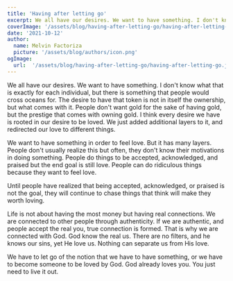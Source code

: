 ```yaml
---
title: 'Having after letting go'
excerpt: We all have our desires. We want to have something. I don't know what that is exactly for each individual, but there is something that people would cross oceans for.
coverImage: '/assets/blog/having-after-letting-go/having-after-letting-go.jpg'
date: '2021-10-12'
author:
  name: Melvin Factoriza
  picture: '/assets/blog/authors/icon.png'
ogImage:
  url:  '/assets/blog/having-after-letting-go/having-after-letting-go.jpg'
---
```

We all have our desires. We want to have something. I don't know what that is exactly for each individual, but there is something that people would cross oceans for. The desire to have that token is not in itself the ownership, but what comes with it. People don't want gold for the sake of having gold, but the prestige that comes with owning gold. I think every desire we have is rooted in our desire to be loved. We just added additional layers to it, and redirected our love to different things. 

We want to have something in order to feel love. But it has many layers. People don't usually realize this but often, they don't know their motivations in doing something. People do things to be accepted, acknowledged, and praised but the end goal is still love. People can do ridiculous things because they want to feel love. 

Until people have realized that being accepted, acknowledged, or praised is not the goal, they will continue to chase things that think will make they worth loving. 

Life is not about having the most money but having real connections. We are connected to other people through authenticity. If we are authentic, and people accept the real you, true connection is formed. That is why we are connected with God. God know the real us. There are no filters, and he knows our sins, yet He love us. Nothing can separate us from His love. 

We have to let go of the notion that we have to have something, or we have to become someone to be loved by God. God already loves you. You just need to live it out. 